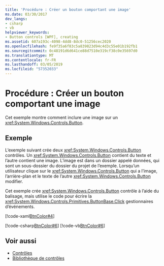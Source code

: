 ```yaml
---
title: 'Procédure : Créer un bouton comportant une image'
ms.date: 03/30/2017
dev_langs:
- csharp
- vb
helpviewer_keywords:
- Button controls [WPF], creating
ms.assetid: 607a193c-4098-4dd8-8dc0-51256cec2020
ms.openlocfilehash: fe9f35a6f83c5a839823d94c4d3c55e01b192fb1
ms.sourcegitcommit: 0c48191d6d641ce88d7510e319cf38c0e35697d0
ms.translationtype: MT
ms.contentlocale: fr-FR
ms.lasthandoff: 03/05/2019
ms.locfileid: "57352033"
---
```

# <a name="how-to-create-a-button-that-has-an-image"></a>Procédure : Créer un bouton comportant une image
Cet exemple montre comment inclure une image sur un <xref:System.Windows.Controls.Button>.  
  
## <a name="example"></a>Exemple  
 L’exemple suivant crée deux <xref:System.Windows.Controls.Button> contrôles. Un <xref:System.Windows.Controls.Button> contient du texte et l’autre contient une image. L’image est dans un dossier appelé données, qui sont un sous-dossier du dossier du projet de l’exemple. Lorsqu’un utilisateur clique sur le <xref:System.Windows.Controls.Button> qui a l’image, l’arrière-plan et le texte de l’autre <xref:System.Windows.Controls.Button> modifier.  
  
 Cet exemple crée <xref:System.Windows.Controls.Button> contrôle à l’aide du balisage, mais utilise le code pour écrire la <xref:System.Windows.Controls.Primitives.ButtonBase.Click> gestionnaires d’événements.  
  
 [!code-xaml[BtnColor#4](~/samples/snippets/csharp/VS_Snippets_Wpf/BtnColor/CSharp/Pane1.xaml#4)]  
  
 [!code-csharp[BtnColor#6](~/samples/snippets/csharp/VS_Snippets_Wpf/BtnColor/CSharp/Pane1.xaml.cs#6)]
 [!code-vb[BtnColor#6](~/samples/snippets/visualbasic/VS_Snippets_Wpf/BtnColor/VisualBasic/Pane1.xaml.vb#6)]  
  
## <a name="see-also"></a>Voir aussi
- [Contrôles](index.md)
- [Bibliothèque de contrôles](control-library.md)
